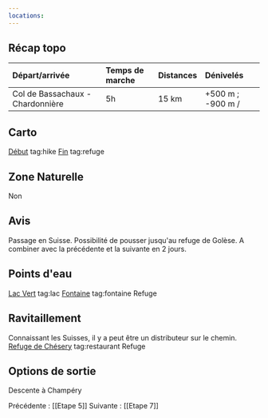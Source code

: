 ```yaml
---
locations: 
---
```

## Récap topo

| Départ/arrivée                   | Temps de marche | Distances | Dénivelés         |
| :------------------------------- | :-------------- | :-------- | :---------------- |
| Col de Bassachaux - Chardonnière | 5h              | 15 km     | +500 m ; -900 m / |
## Carto  
[Début](geo:46.222415,6.772146) tag:hike
[Fin](geo:46.140572,6.774117) tag:refuge 
## Zone Naturelle
Non
## Avis
Passage en Suisse.
Possibilité de pousser jusqu'au refuge de Golèse. 
A combiner avec la précédente et la suivante en 2 jours.
## Points d'eau
[Lac Vert](geo:46.196229,6.81571) tag:lac
[Fontaine](geo:46.142253,6.782172) tag:fontaine 
Refuge
## Ravitaillement
Connaissant les Suisses, il y a peut être un distributeur sur le chemin.
[Refuge de Chésery](geo:46.19644365,6.812948737674587) tag:restaurant 
Refuge
## Options de sortie
Descente à Champéry

Précédente : [[Etape 5]]
Suivante : [[Etape 7]]